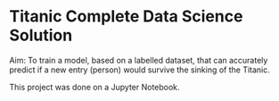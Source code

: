 <h1>Titanic Complete Data Science Solution</h1>

Aim: To train a model, based on a labelled dataset, that can accurately predict if a new entry (person) would survive the sinking of the Titanic. 

This project was done on a Jupyter Notebook.
